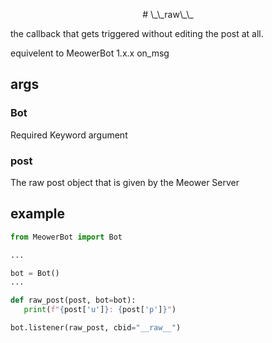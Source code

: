 <p align="center">
# \_\_raw\_\_

the callback that gets triggered without editing the post at all. 

equivelent to MeowerBot 1.x.x on_msg

## args

### Bot

Required Keyword argument 

### post

The raw post object that is given by the Meower Server


## example

```py
from MeowerBot import Bot

...

bot = Bot()
...

def raw_post(post, bot=bot):
   print(f"{post['u']}: {post['p']}")

bot.listener(raw_post, cbid="__raw__")
```